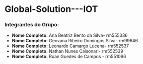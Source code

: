 # Global-Solution---IOT

### Integrantes do Grupo:
* **Nome Completo:** Ana Beatriz Bento da Silva- rm555336
* **Nome Completo:** Geovana Ribeiro Domingos Silva- rm99646
* **Nome Completo:** Leonardo Camargo Lucena- rm552537
* **Nome Completo:** Nathan Nunes Calsonari- rm552539
* **Nome Completo:** Ruan Guedes de Campos - rm551096
